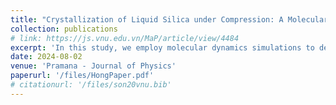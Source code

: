 ```yaml
---
title: "Crystallization of Liquid Silica under Compression: A Molecular Dynamics Simulation"
collection: publications
# link: https://js.vnu.edu.vn/MaP/article/view/4484
excerpt: 'In this study, we employ molecular dynamics simulations to develop a large model (19,998 atoms) of liquid SiO<sub>2</sub> at 3500 K. We construct models at different pressures in the 0-100 GPa range using the BKS potential and periodic boundary conditions. The goal is to detail the structural transition from the polyamorphic liquid state of SiO<sub>2</sub> to the crystalline stishovite form, which occurs between 45 and 60 GPa. We analyze the polyamorphic state of liquid SiO<sub>2</sub> by examining the formation of SiO<sub>x</sub> clusters from 2 GPa to 60 GPa. Beyond 60 GPa, the Pair Radial Distribution Functions (PRDFs) for Si-O, O-O, and Si-Si display multiple peaks, indicating the crystalline phase. This observation is further supported by examining the bond angle distribution, the fraction of SiO<sub>x</sub> units and OSi<sub>x</sub> linkages, Si-O bond lengths within SiO<sub>x</sub> units, structural visualizations, and the analysis of ring statistics in the liquid SiO<sub>2</sub> system, all of which underscore the comprehensive changes in the system’s structure.'
date: 2024-08-02
venue: 'Pramana - Journal of Physics'
paperurl: '/files/HongPaper.pdf'
# citationurl: '/files/son20vnu.bib'
---
```


